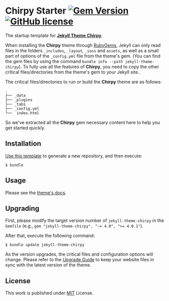 # Chirpy Starter [![Gem Version](https://img.shields.io/gem/v/jekyll-theme-chirpy)](https://rubygems.org/gems/jekyll-theme-chirpy) [![GitHub license](https://img.shields.io/github/license/cotes2020/chirpy-starter.svg?color=blue)][mit]


The startup template for [**Jekyll Theme Chirpy**][chirpy].

When installing the **Chirpy** theme through [RubyGems][gem], Jekyll can only read files in the folders `_includes`, `_layout`, `_sass` and `assets`, as well as a small part of options of the `_config.yml` file from the theme's gem. (You can find the gem files by using the command `bundle info --path jekyll-theme-chirpy`). To fully use all the features of **Chirpy**, you need to copy the other critical files/directories from the theme's gem to your Jekyll site..

The critical files/directories to run or build the **Chirpy** theme are as follows:

```shell
.
├── _data
├── _plugins
├── _tabs
├── _config.yml
└──  index.html
```

So we've extracted all the **Chirpy** gem necessary content here to help you get started quickly.

## Installation

[Use this template][usetemplate] to generate a new repository, and then execute:

[usetemplate]: https://github.com/cotes2020/chirpy-starter/generate

```
$ bundle
```

## Usage

Please see the [theme's docs](https://github.com/cotes2020/jekyll-theme-chirpy#usage).

## Upgrading

First, please modify the target version number of `jekyll-theme-chirpy` in the `Gemfile` (e.g., `gem "jekyll-theme-chirpy", "~> 4.0", ">= 4.0.1"`).

After that, execute the following command:

```console
$ bundle update jekyll-theme-chirpy
```

As the version upgrades, the critical files and configuration options will change. Please refer to the [Upgrade Guide](https://github.com/cotes2020/jekyll-theme-chirpy/wiki/Upgrade-Guide) to keep your website files in sync with the latest version of the theme.

## License

This work is published under [MIT][mit] License.

[gem]: https://rubygems.org/gems/jekyll-theme-chirpy
[chirpy]: https://github.com/cotes2020/jekyll-theme-chirpy/
[mit]: https://github.com/cotes2020/chirpy-starter/blob/master/LICENSE
